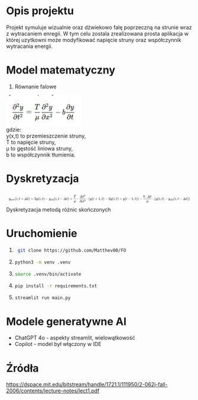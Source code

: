 # Opis projektu 
Projekt symuluje wizualnie oraz dźwiekowo falę poprzeczną na strunie wraz z wytracaniem enregii. W tym celu zostala zrealizowana prosta aplikacja w której uzytkowni może modyfikować napięcie struny oraz współczynnik wytracania energii.  

# Model matematyczny 
1. Równanie falowe

![alt text](image.png)  
​
gdzie:  
y(x,t) to przemieszczenie struny,  
T to napięcie struny,  
μ to gęstość liniowa struny,  
b to współczynnik tłumienia.

# Dyskretyzacja

![alt text](image-2.png)
Dyskretyzacja metodą różnic skończonych

# Uruchomienie
1. ```sh
    git clone https://github.com/Matthev00/FO
    ```
2. 
    ```sh
    python3 -m venv .venv
    ```
3. 
    ``` sh
    source .venv/bin/activate
    ```
3. 
    ``` sh
    pip install -r requirements.txt
    ```
4. 
    ```sh 
    streamlit run main.py
    ```

# Modele generatywne AI
- ChatGPT 4o - aspekty streamlit, wielowątkowość
- Copilot - model był włączony w IDE 

# Źródła
https://dspace.mit.edu/bitstream/handle/1721.1/111950/2-062j-fall-2006/contents/lecture-notes/lect1.pdf
